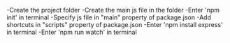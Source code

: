 -Create the project folder
-Create the main js file in the folder
-Enter 'npm init' in terminal
-Specify js file in "main" property of package.json
-Add shortcuts in "scripts" property of package.json
-Enter 'npm install express' in terminal
-Enter 'npm run watch' in terminal
